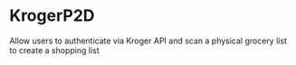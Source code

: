 # KrogerP2D
Allow users to authenticate via Kroger API and scan a physical grocery list to create a shopping list
